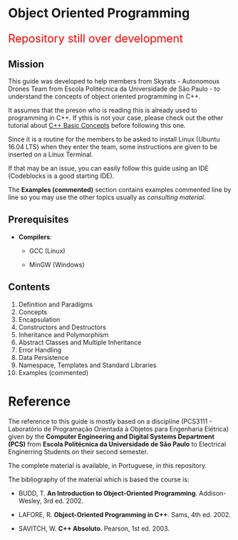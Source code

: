 # Object Oriented Programming

<p style="color:red;font-size: 25px;">Repository still over development</p>

## Mission

This guide was developed to help members from Skyrats - Autonomous Drones Team from Escola Politécnica da Universidade de São Paulo - to understand the concepts of object oriented programming in C++.

It assumes that the preson who is reading this is already used to programming in C++. If ythis is not your case, please check out the other tutorial about <a href="https://github.com/SkyRats/cpp_workshop">C++ Basic Concepts</a> before following this one.

Since it is a routine for the members to be asked to install Linux (Ubuntu 16.04 LTS) when they enter the team, some instructions are given to be inserted on a Linux Terminal.

If that may be an issue, you can easily follow this guide using an IDE (Codeblocks is a good starting IDE).

The **Examples (commented)** section contains examples commented line by line so you may use the other topics usually as *consulting material*.

## Prerequisites

* **Compilers**:

  * GCC (Linux)

  * MinGW (Windows)

## Contents

1. Definition and Paradigms
2. Concepts
3. Encapsulation
4. Constructors and Destructors
5. Inheritance and Polymorphism
6. Abstract Classes and Multiple Inheritance
7. Error Handling
8. Data Persistence
9. Namespace, Templates and Standard Libraries
10. Examples (commented)


# Reference

The reference to this guide is mostly based on a discipline (PCS3111 - Laboratório de Programação Orientada à Objetos para Engenharia Elétrica) given by the **Computer Engineering and Digital Systems Department (PCS)** from **Escola Politécnica da Universidade de São Paulo** to Electrical Enginerring Students on their second semester. 

The complete material is available, in Portuguese, in this repository.

The bibliography of the material which is based the course is:

* BUDD, T. **An Introduction to Object-Oriented
Programming**. Addison-Wesley, 3rd ed. 2002.

* LAFORE, R. **Object-Oriented Programming in
C++**. Sams, 4th ed. 2002.

* SAVITCH, W. **C++ Absoluto**. Pearson, 1st ed. 2003.
